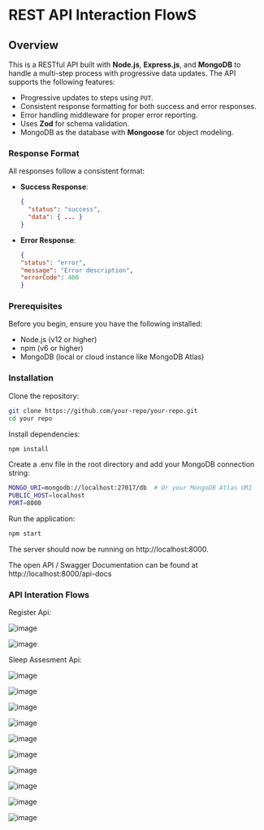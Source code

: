 # REST API Interaction FlowS
## Overview

This is a RESTful API built with **Node.js**, **Express.js**, and **MongoDB** to handle a multi-step process with progressive data updates. The API supports the following features:
- Progressive updates to steps using `PUT`.
- Consistent response formatting for both success and error responses.
- Error handling middleware for proper error reporting.
- Uses **Zod** for schema validation.
- MongoDB as the database with **Mongoose** for object modeling.

### Response Format
All responses follow a consistent format:
- **Success Response**:
  ```json
  {
    "status": "success",
    "data": { ... }
  }
- **Error Response**:
  ```json
  {
  "status": "error",
  "message": "Error description",
  "errorCode": 400
  }
### Prerequisites
Before you begin, ensure you have the following installed:

 - Node.js (v12 or higher)
 - npm (v6 or higher)
 - MongoDB (local or cloud instance like MongoDB Atlas)

### Installation

Clone the repository:

```bash
git clone https://github.com/your-repo/your-repo.git
cd your repo
```

Install dependencies:

```bash
npm install
```

Create a .env file in the root directory and add your MongoDB connection string:

```bash
MONGO_URI=mongodb://localhost:27017/db  # Or your MongoDB Atlas URI
PUBLIC_HOST=localhost
PORT=8000
```

Run the application:

```bash
npm start
```

The server should now be running on http://localhost:8000.

The open API / Swagger Documentation can be found at http://localhost:8000/api-docs

### API Interation Flows

Register Api:

![image](https://github.com/user-attachments/assets/30ff5012-e6b6-43f1-97bf-eb7075c9d61e)

![image](https://github.com/user-attachments/assets/38f852ce-d4d0-4f2e-8fe3-7e5f74affed4)

Sleep Assesment Api:

![image](https://github.com/user-attachments/assets/28f0b697-b04d-45af-ac8e-ef631f358d60)

![image](https://github.com/user-attachments/assets/ec9f80be-78d2-4faa-8d1f-8a47b0beaedc)

![image](https://github.com/user-attachments/assets/95da3e78-d7df-47c2-bc36-b687375db0d7)

![image](https://github.com/user-attachments/assets/ec9f80be-78d2-4faa-8d1f-8a47b0beaedc)

![image](https://github.com/user-attachments/assets/039626d2-1952-44be-ab29-b1a24926058b)

![image](https://github.com/user-attachments/assets/ec9f80be-78d2-4faa-8d1f-8a47b0beaedc)

![image](https://github.com/user-attachments/assets/54ceb8ba-c480-41b9-b041-b6a23dfa386b)

![image](https://github.com/user-attachments/assets/ec9f80be-78d2-4faa-8d1f-8a47b0beaedc)

![image](https://github.com/user-attachments/assets/8f4e075d-67c7-4ead-93f7-3518f8ce302f)

![image](https://github.com/user-attachments/assets/473b4623-a6a4-4051-a37a-71e98024c046)





